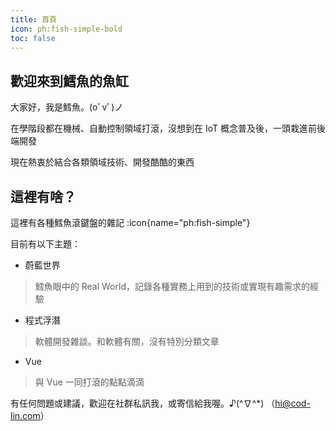 ```yaml
---
title: 首頁
icon: ph:fish-simple-bold
toc: false
---
```


## 歡迎來到鱈魚的魚缸

大家好，我是鱈魚。(oﾟvﾟ)ノ

在學階段都在機械、自動控制領域打滾，沒想到在 IoT 概念普及後，一頭栽進前後端開發

現在熱衷於結合各類領域技術、開發酷酷的東西

## 這裡有啥？

這裡有各種鱈魚滾鍵盤的雜記 :icon{name="ph:fish-simple"}

目前有以下主題：

- 蔚藍世界

> 鱈魚眼中的 Real World，記錄各種實務上用到的技術或實現有趣需求的經驗

- 程式浮潛

> 軟體開發雜談。和軟體有關，沒有特別分類文章

- Vue

> 與 Vue 一同打滾的點點滴滴

有任何問題或建議，歡迎在社群私訊我，或寄信給我喔。♪(^∇^*) （<hi@cod-lin.com>）
